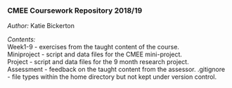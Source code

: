 ### CMEE Coursework Repository 2018/19   
  
*Author:* Katie Bickerton
  
*Contents:*  
Week1-9 - exercises from the taught content of the course.  
Miniproject - script and data files for the CMEE mini-project.  
Project - script and data files for the 9 month research project.  
Assessment - feedback on the taught content from the assessor.
.gitignore - file types within the home directory but not kept under version control.  